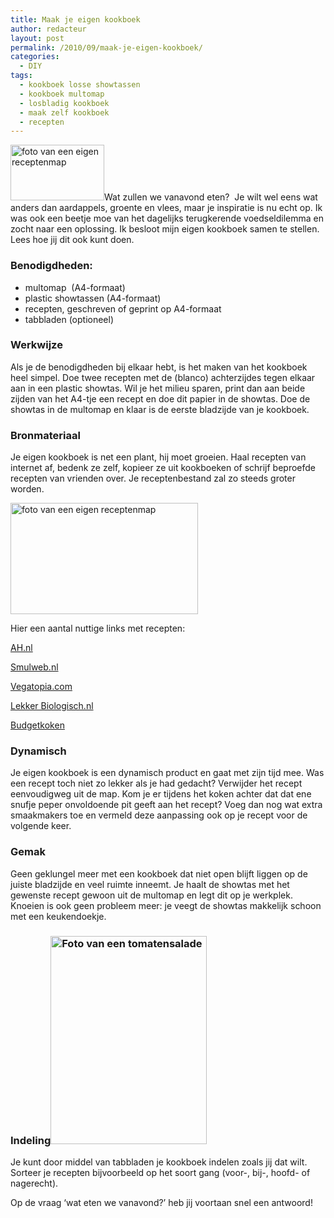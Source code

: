 ```yaml
---
title: Maak je eigen kookboek
author: redacteur
layout: post
permalink: /2010/09/maak-je-eigen-kookboek/
categories:
  - DIY
tags:
  - kookboek losse showtassen
  - kookboek multomap
  - losbladig kookboek
  - maak zelf kookboek
  - recepten
---
```

<img class="alignleft size-thumbnail wp-image-738" title="foto van mijn receptenmap" src="http://www.schildertuin.nl/wordpress/wp-content/uploads/2010/09/receptenmap-150x89.jpg" alt="foto van een eigen receptenmap" width="150" height="89" />Wat zullen we vanavond eten?  Je wilt wel eens wat anders dan aardappels, groente en vlees, maar je inspiratie is nu echt op. Ik was ook een beetje moe van het dagelijks terugkerende voedseldilemma en zocht naar een oplossing.<!--more--> Ik besloot mijn eigen kookboek samen te stellen. Lees hoe jij dit ook kunt doen.

### Benodigdheden:

  * multomap  (A4-formaat)
  * plastic showtassen (A4-formaat)
  * recepten, geschreven of geprint op A4-formaat
  * tabbladen (optioneel)

### Werkwijze

Als je de benodigdheden bij elkaar hebt, is het maken van het kookboek heel simpel. Doe twee recepten met de (blanco) achterzijdes tegen elkaar aan in een plastic showtas. Wil je het milieu sparen, print dan aan beide zijden van het A4-tje een recept en doe dit papier in de showtas. Doe de showtas in de multomap en klaar is de eerste bladzijde van je kookboek.

### Bronmateriaal

Je eigen kookboek is net een plant, hij moet groeien. Haal recepten van internet af, bedenk ze zelf, kopieer ze uit kookboeken of schrijf beproefde recepten van vrienden over. Je receptenbestand zal zo steeds groter worden.

<img class="aligncenter size-full wp-image-738" title="foto van mijn receptenmap" src="http://www.schildertuin.nl/wordpress/wp-content/uploads/2010/09/receptenmap.jpg" alt="foto van een eigen receptenmap" width="300" height="178" />

Hier een aantal nuttige links met recepten:

<a title="Heel veel recepten op de website van deze bekende supermarkt" href="http://www.ah.nl/recepten" target="_blank">AH.nl</a>

<a title="Recepten en restaurants in Nederland en Belgie" href="http://www.smulweb.nl/" target="_blank">Smulweb.nl</a>

<a title="Lekker vegetarisch voor iedereen" href="http://www.vegatopia.com/vega/" target="_blank">Vegatopia.com</a>

<a title="biologische producten en recepten" href="http://www.lekkerbiologisch.nl/" target="_blank">Lekker Biologisch.nl</a>

<a title="Lekker gezond en goedkoop koken" href="http://www.budgetkoken.be/" target="_blank">Budgetkoken</a>

### Dynamisch

Je eigen kookboek is een dynamisch product en gaat met zijn tijd mee. Was een recept toch niet zo lekker als je had gedacht? Verwijder het recept eenvoudigweg uit de map. Kom je er tijdens het koken achter dat dat ene snufje peper onvoldoende pit geeft aan het recept? Voeg dan nog wat extra smaakmakers toe en vermeld deze aanpassing ook op je recept voor de volgende keer.

### Gemak

Geen geklungel meer met een kookboek dat niet open blijft liggen op de juiste bladzijde en veel ruimte inneemt. Je haalt de showtas met het gewenste recept gewoon uit de multomap en legt dit op je werkplek. Knoeien is ook geen probleem meer: je veegt de showtas makkelijk schoon met een keukendoekje.

### Indeling<img class="alignright size-full wp-image-740" title="salade" src="http://www.schildertuin.nl/wordpress/wp-content/uploads/2010/09/salade.jpg" alt="Foto van een tomatensalade" width="250" height="333" />

Je kunt door middel van tabbladen je kookboek indelen zoals jij dat wilt. Sorteer je recepten bijvoorbeeld op het soort gang (voor-, bij-, hoofd- of nagerecht).

Op de vraag &#8216;wat eten we vanavond?&#8217; heb jij voortaan snel een antwoord!